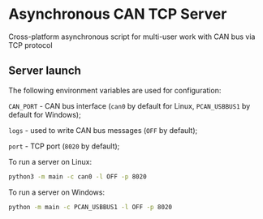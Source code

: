 # Asynchronous CAN TCP Server

Cross-platform asynchronous script for multi-user work with CAN bus via TCP protocol

## Server launch

The following environment variables are used for configuration:

`CAN_PORT` - CAN bus interface (`can0` by default for Linux, `PCAN_USBBUS1` by default for Windows);

`logs` - used to write CAN bus messages (`OFF` by default);

`port` - TCP port (`8020` by default);

To run a server on Linux:

```cmd
python3 -m main -c can0 -l OFF -p 8020
```
To run a server on Windows:

```cmd
python -m main -c PCAN_USBBUS1 -l OFF -p 8020
```